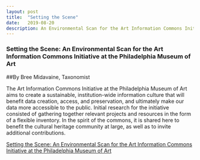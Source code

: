 ```yaml
---
layout: post
title:  "Setting the Scene"
date:   2019-08-20
description: An Environmental Scan for the Art Information Commons Initiative at the Philadelphia Museum of Art White Paper by Bree Midavaine, Taxonomist 
---
```


### Setting the Scene: An Environmental Scan for the Art Information Commons Initiative at the Philadelphia Museum of Art
##By Bree Midavaine, Taxonomist

The Art Information Commons Initiative at the Philadelphia Museum of Art aims to create a sustainable, institution-wide information culture that will benefit data creation, access, and preservation, and ultimately make our data more accessible to the public. Initial research for the initiative consisted of gathering together relevant projects and resources in the form of a flexible inventory. In the spirit of the commons, it is shared here to benefit the cultural heritage community at large, as well as to invite additional contributions.

<a href="uploads/Art Information Commons Environmental Scan White Paper.pdf">Setting the Scene: An Environmental Scan for the Art Information Commons Initiative at the Philadelphia Museum of Art</a>
